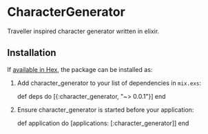 # CharacterGenerator

Traveller inspired character generator written in elixir.

## Installation

If [available in Hex](https://hex.pm/docs/publish), the package can be installed as:

  1. Add character_generator to your list of dependencies in `mix.exs`:

        def deps do
          [{:character_generator, "~> 0.0.1"}]
        end

  2. Ensure character_generator is started before your application:

        def application do
          [applications: [:character_generator]]
        end

